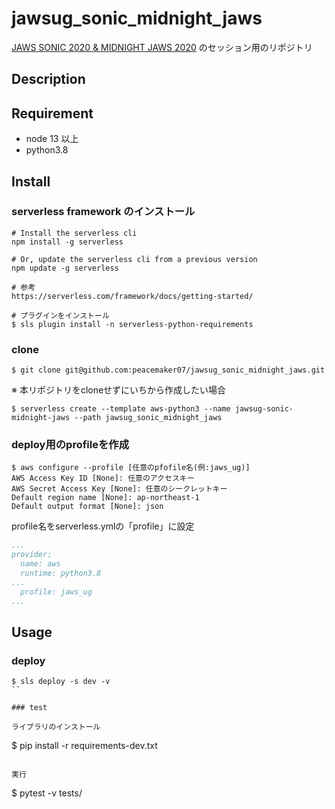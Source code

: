# jawsug_sonic_midnight_jaws

[JAWS SONIC 2020 & MIDNIGHT JAWS 2020](https://jawssonic2020.jaws-ug.jp/) のセッション用のリポジトリ

## Description


## Requirement

- node 13 以上
- python3.8

## Install

### serverless framework のインストール

```
# Install the serverless cli
npm install -g serverless

# Or, update the serverless cli from a previous version
npm update -g serverless

# 参考
https://serverless.com/framework/docs/getting-started/
```

```
# プラグインをインストール
$ sls plugin install -n serverless-python-requirements
```

### clone

```
$ git clone git@github.com:peacemaker07/jawsug_sonic_midnight_jaws.git
```

※ 本リポジトリをcloneせずにいちから作成したい場合

```
$ serverless create --template aws-python3 --name jawsug-sonic-midnight-jaws --path jawsug_sonic_midnight_jaws
```

### deploy用のprofileを作成

```
$ aws configure --profile [任意のpfofile名(例:jaws_ug)]
AWS Access Key ID [None]: 任意のアクセスキー 
AWS Secret Access Key [None]: 任意のシークレットキー
Default region name [None]: ap-northeast-1
Default output format [None]: json
```

profile名をserverless.ymlの「profile」に設定

```yaml
...
provider:
  name: aws
  runtime: python3.8
...
  profile: jaws_ug
...
```

## Usage

### deploy

```
$ sls deploy -s dev -v
``

### test

ライブラリのインストール

```
$ pip install -r requirements-dev.txt
```

実行

```
$ pytest -v tests/
```
